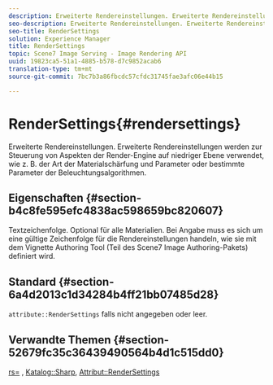 ```yaml
---
description: Erweiterte Rendereinstellungen. Erweiterte Rendereinstellungen werden zur Steuerung von Aspekten der Render-Engine auf niedriger Ebene verwendet, wie z. B. der Art der Materialschärfung und Parameter oder bestimmte Parameter der Beleuchtungsalgorithmen.
seo-description: Erweiterte Rendereinstellungen. Erweiterte Rendereinstellungen werden zur Steuerung von Aspekten der Render-Engine auf niedriger Ebene verwendet, wie z. B. der Art der Materialschärfung und Parameter oder bestimmte Parameter der Beleuchtungsalgorithmen.
seo-title: RenderSettings
solution: Experience Manager
title: RenderSettings
topic: Scene7 Image Serving - Image Rendering API
uuid: 19823ca5-51a1-4885-b578-d7c9852acab6
translation-type: tm+mt
source-git-commit: 7bc7b3a86fbcdc57cfdc31745fae3afc06e44b15

---
```



# RenderSettings{#rendersettings}

Erweiterte Rendereinstellungen. Erweiterte Rendereinstellungen werden zur Steuerung von Aspekten der Render-Engine auf niedriger Ebene verwendet, wie z. B. der Art der Materialschärfung und Parameter oder bestimmte Parameter der Beleuchtungsalgorithmen.

## Eigenschaften {#section-b4c8fe595efc4838ac598659bc820607}

Textzeichenfolge. Optional für alle Materialien. Bei Angabe muss es sich um eine gültige Zeichenfolge für die Rendereinstellungen handeln, wie sie mit dem Vignette Authoring Tool (Teil des Scene7 Image Authoring-Pakets) definiert wird.

## Standard {#section-6a4d2013c1d34284b4ff21bb07485d28}

`attribute::RenderSettings` falls nicht angegeben oder leer.

## Verwandte Themen {#section-52679fc35c36439490564b4d1c515dd0}

[rs=](../../../../../ir-api/http-protocol/image-rendering-api-ref/c-ir-http-protocol-ref/c-ir-http-protocol-command-reference/r-ir-rs.md#reference-d20cefaaa6cd4f449d1591c87959b4cf) , [Katalog::Sharp](../../../../../ir-api/material-cat/image-rendering-api-ref/c-ir-material-catalog/c-ir-material-data-reference/r-ir-sharp-dataref.md#reference-f79a14bd52474dfd8495115d398a30d0), [Attribut::RenderSettings](../../../../../ir-api/material-cat/image-rendering-api-ref/c-ir-material-catalog/c-ir-attributes-reference/r-ir-rendersettings.md#reference-f3ae5e18095d40b2a8edef957dd82fbd)

